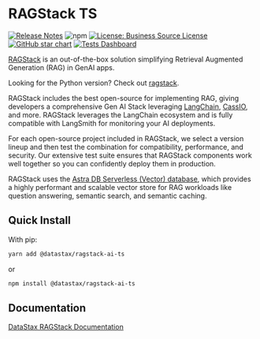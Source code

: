 # RAGStack TS
[![Release Notes](https://img.shields.io/github/v/release/datastax/ragstack-ai-ts.svg)](https://github.com/datastax/ragstack-ai/releases)
![npm](https://img.shields.io/npm/dm/@datastax/ragstack-ai-ts)
[![License: Business Source License](https://img.shields.io/badge/License-BSL-yellow.svg)](https://github.com/datastax/ragstack-ai/blob/main/LICENSE.txt)
[![GitHub star chart](https://img.shields.io/github/stars/datastax/ragstack-ai-ts?style=social)](https://star-history.com/#datastax/ragstack-ai)
[![Tests Dashboard](https://img.shields.io/badge/Tests%20Dashboard-333)](https://ragstack-ai.testspace.com)

[RAGStack](https://www.datastax.com/products/ragstack) is an out-of-the-box solution simplifying Retrieval Augmented Generation (RAG) in GenAI apps.

Looking for the Python version? Check out [ragstack](https://github.com/datastax/ragstack-ai).


RAGStack includes the best open-source for implementing RAG, giving developers a comprehensive Gen AI Stack leveraging [LangChain](https://python.langchain.com/docs/get_started/introduction), [CassIO](https://cassio.org/), and more. RAGStack leverages the LangChain ecosystem and is fully compatible with LangSmith for monitoring your AI deployments.

For each open-source project included in RAGStack, we select a version lineup and then test the combination for compatibility, performance, and security. Our extensive test suite ensures that RAGStack components work well together so you can confidently deploy them in production.

RAGStack uses the [Astra DB Serverless (Vector) database](https://docs.datastax.com/en/astra/astra-db-vector/get-started/quickstart.html), which provides a highly performant and scalable vector store for RAG workloads like question answering, semantic search, and semantic caching.

## Quick Install

With pip:
```bash
yarn add @datastax/ragstack-ai-ts
```
or
```bash
npm install @datastax/ragstack-ai-ts
```

## Documentation

[DataStax RAGStack Documentation](https://docs.datastax.com/en/ragstack/docs/index.html)